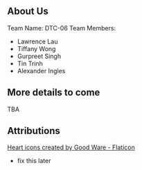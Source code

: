 ## About Us
Team Name: DTC-06
Team Members: 
- Lawrence Lau
- Tiffany Wong
- Gurpreet Singh
- Tin Trinh
- Alexander Ingles
## More details to come
TBA
## Attributions
<a href="https://www.flaticon.com/free-icons/heart" title="heart icons">Heart icons created by Good Ware - Flaticon</a>
- fix this later